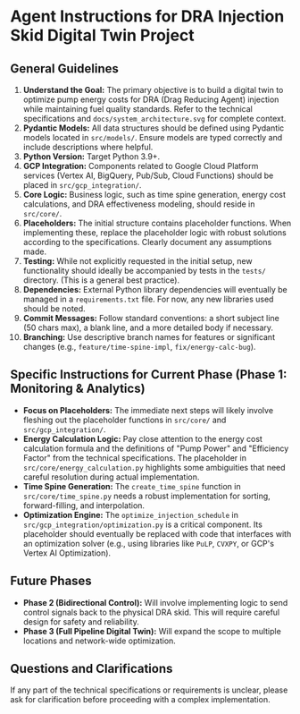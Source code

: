 # Agent Instructions for DRA Injection Skid Digital Twin Project

## General Guidelines

1.  **Understand the Goal:** The primary objective is to build a digital twin to optimize pump energy costs for DRA (Drag Reducing Agent) injection while maintaining fuel quality standards. Refer to the technical specifications and `docs/system_architecture.svg` for complete context.
2.  **Pydantic Models:** All data structures should be defined using Pydantic models located in `src/models/`. Ensure models are typed correctly and include descriptions where helpful.
3.  **Python Version:** Target Python 3.9+.
4.  **GCP Integration:** Components related to Google Cloud Platform services (Vertex AI, BigQuery, Pub/Sub, Cloud Functions) should be placed in `src/gcp_integration/`.
5.  **Core Logic:** Business logic, such as time spine generation, energy cost calculations, and DRA effectiveness modeling, should reside in `src/core/`.
6.  **Placeholders:** The initial structure contains placeholder functions. When implementing these, replace the placeholder logic with robust solutions according to the specifications. Clearly document any assumptions made.
7.  **Testing:** While not explicitly requested in the initial setup, new functionality should ideally be accompanied by tests in the `tests/` directory. (This is a general best practice).
8.  **Dependencies:** External Python library dependencies will eventually be managed in a `requirements.txt` file. For now, any new libraries used should be noted.
9.  **Commit Messages:** Follow standard conventions: a short subject line (50 chars max), a blank line, and a more detailed body if necessary.
10. **Branching:** Use descriptive branch names for features or significant changes (e.g., `feature/time-spine-impl`, `fix/energy-calc-bug`).

## Specific Instructions for Current Phase (Phase 1: Monitoring & Analytics)

*   **Focus on Placeholders:** The immediate next steps will likely involve fleshing out the placeholder functions in `src/core/` and `src/gcp_integration/`.
*   **Energy Calculation Logic:** Pay close attention to the energy cost calculation formula and the definitions of "Pump Power" and "Efficiency Factor" from the technical specifications. The placeholder in `src/core/energy_calculation.py` highlights some ambiguities that need careful resolution during actual implementation.
*   **Time Spine Generation:** The `create_time_spine` function in `src/core/time_spine.py` needs a robust implementation for sorting, forward-filling, and interpolation.
*   **Optimization Engine:** The `optimize_injection_schedule` in `src/gcp_integration/optimization.py` is a critical component. Its placeholder should eventually be replaced with code that interfaces with an optimization solver (e.g., using libraries like `PuLP`, `CVXPY`, or GCP's Vertex AI Optimization).

## Future Phases

*   **Phase 2 (Bidirectional Control):** Will involve implementing logic to send control signals back to the physical DRA skid. This will require careful design for safety and reliability.
*   **Phase 3 (Full Pipeline Digital Twin):** Will expand the scope to multiple locations and network-wide optimization.

## Questions and Clarifications

If any part of the technical specifications or requirements is unclear, please ask for clarification before proceeding with a complex implementation.
